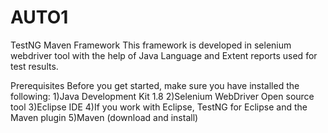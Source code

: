 # AUTO1

TestNG Maven Framework
This framework is developed in selenium webdriver tool with the help of Java Language and Extent reports used for test results.

Prerequisites
Before you get started, make sure you have installed the following:
1)Java Development Kit 1.8
2)Selenium WebDriver Open source tool
3)Eclipse IDE
4)If you work with Eclipse, TestNG for Eclipse and the Maven plugin
5)Maven (download and install)
